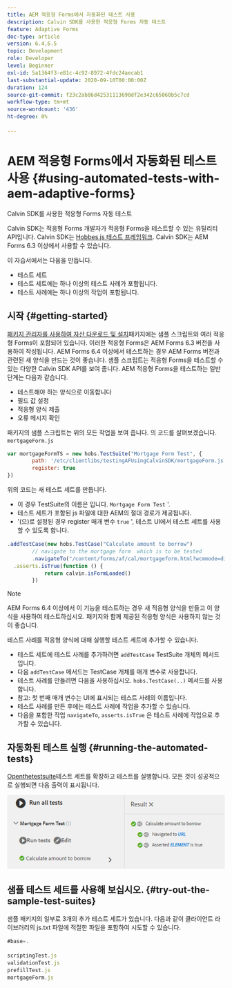 ```yaml
---
title: AEM 적응형 Forms에서 자동화된 테스트 사용
description: Calvin SDK를 사용한 적응형 Forms 자동 테스트
feature: Adaptive Forms
doc-type: article
version: 6.4,6.5
topic: Development
role: Developer
level: Beginner
exl-id: 5a1364f3-e81c-4c92-8972-4fdc24aecab1
last-substantial-update: 2020-09-10T00:00:00Z
duration: 124
source-git-commit: f23c2ab86d42531113690df2e342c65060b5c7cd
workflow-type: tm+mt
source-wordcount: '436'
ht-degree: 0%

---
```


# AEM 적응형 Forms에서 자동화된 테스트 사용 {#using-automated-tests-with-aem-adaptive-forms}

Calvin SDK를 사용한 적응형 Forms 자동 테스트

Calvin SDK는 적응형 Forms 개발자가 적응형 Forms을 테스트할 수 있는 유틸리티 API입니다. Calvin SDK는 [Hobbes.js 테스트 프레임워크](https://experienceleague.adobe.com/docs/experience-manager-release-information/aem-release-updates/previous-updates/aem-previous-versions.html). Calvin SDK는 AEM Forms 6.3 이상에서 사용할 수 있습니다.

이 자습서에서는 다음을 만듭니다.

* 테스트 세트
* 테스트 세트에는 하나 이상의 테스트 사례가 포함됩니다.
* 테스트 사례에는 하나 이상의 작업이 포함됩니다.

## 시작 {#getting-started}

[패키지 관리자를 사용하여 자산 다운로드 및 설치](assets/testingadaptiveformsusingcalvinsdk1.zip)패키지에는 샘플 스크립트와 여러 적응형 Forms이 포함되어 있습니다. 이러한 적응형 Forms은 AEM Forms 6.3 버전을 사용하여 작성됩니다. AEM Forms 6.4 이상에서 테스트하는 경우 AEM Forms 버전과 관련된 새 양식을 만드는 것이 좋습니다. 샘플 스크립트는 적응형 Forms을 테스트할 수 있는 다양한 Calvin SDK API를 보여 줍니다. AEM 적응형 Forms을 테스트하는 일반 단계는 다음과 같습니다.

* 테스트해야 하는 양식으로 이동합니다
* 필드 값 설정
* 적응형 양식 제출
* 오류 메시지 확인

패키지의 샘플 스크립트는 위의 모든 작업을 보여 줍니다.
의 코드를 살펴보겠습니다. `mortgageForm.js`

```javascript
var mortgageFormTS = new hobs.TestSuite("Mortgage Form Test", {
        path: '/etc/clientlibs/testingAFUsingCalvinSDK/mortgageForm.js',
        register: true
})
```

위의 코드는 새 테스트 세트를 만듭니다.

* 이 경우 TestSuite의 이름은 입니다. `Mortgage Form Test` &#39;.
* 테스트 세트가 포함된 js 파일에 대한 AEM의 절대 경로가 제공됩니다.
* &#39;(으)로 설정된 경우 register 매개 변수 `true` &#39;, 테스트 UI에서 테스트 세트를 사용할 수 있도록 합니다.

```javascript
.addTestCase(new hobs.TestCase("Calculate amount to borrow")
        // navigate to the mortgage form  which is to be tested
        .navigateTo("/content/forms/af/cal/mortgageform.html?wcmmode=disabled")
  .asserts.isTrue(function () {
            return calvin.isFormLoaded()
        })
```

>[!NOTE]
>
>AEM Forms 6.4 이상에서 이 기능을 테스트하는 경우 새 적응형 양식을 만들고 이 양식을 사용하여 테스트하십시오. 패키지와 함께 제공된 적응형 양식은 사용하지 않는 것이 좋습니다.

테스트 사례를 적응형 양식에 대해 실행할 테스트 세트에 추가할 수 있습니다.

* 테스트 세트에 테스트 사례를 추가하려면 `addTestCase` TestSuite 개체의 메서드입니다.
* 다음 `addTestCase` 메서드는 TestCase 개체를 매개 변수로 사용합니다.
* 테스트 사례를 만들려면 다음을 사용하십시오. `hobs.TestCase(..)` 메서드를 사용합니다.
* 참고: 첫 번째 매개 변수는 UI에 표시되는 테스트 사례의 이름입니다.
* 테스트 사례를 만든 후에는 테스트 사례에 작업을 추가할 수 있습니다.
* 다음을 포함한 작업 `navigateTo`, `asserts.isTrue` 은 테스트 사례에 작업으로 추가할 수 있습니다.

## 자동화된 테스트 실행 {#running-the-automated-tests}

[Openthetestsuite](http://localhost:4502/libs/granite/testing/hobbes.html)테스트 세트를 확장하고 테스트를 실행합니다. 모든 것이 성공적으로 실행되면 다음 출력이 표시됩니다.

![칼빈sdk](assets/calvinimage.png)

## 샘플 테스트 세트를 사용해 보십시오. {#try-out-the-sample-test-suites}

샘플 패키지의 일부로 3개의 추가 테스트 세트가 있습니다. 다음과 같이 클라이언트 라이브러리의 js.txt 파일에 적절한 파일을 포함하여 시도할 수 있습니다.

```javascript
#base=.

scriptingTest.js
validationTest.js
prefillTest.js
mortgageForm.js
```
